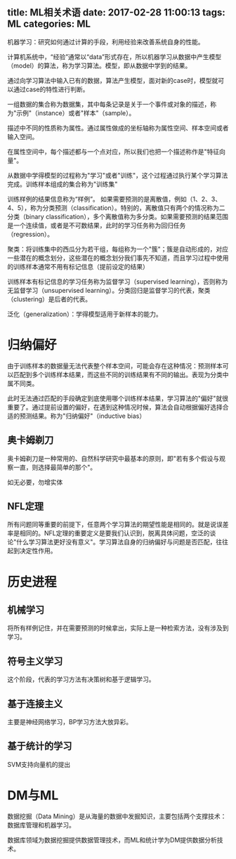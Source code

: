 title: ML相关术语
date: 2017-02-28 11:00:13
tags: ML
categories: ML
---

机器学习：研究如何通过计算的手段，利用经验来改善系统自身的性能。

计算机系统中，“经验”通常以“data”形式存在，所以机器学习从数据中产生模型（model）的算法，称为学习算法。模型，即从数据中学到的结果。

通过向学习算法中输入已有的数据，算法产生模型，面对新的case时，模型就可以通过case的特性进行判断。

一组数据的集合称为数据集，其中每条记录是关于一个事件或对象的描述，称为"示例"（instance）或者"样本"（sample）。

描述中不同的性质称为属性。通过属性做成的坐标轴称为属性空间、样本空间或者输入空间。
<!--more-->
在属性空间中，每个描述都与一个点对应，所以我们也把一个描述称作是"特征向量"。

从数据中学得模型的过程称为"学习"或者"训练"，这个过程通过执行某个学习算法完成。训练样本组成的集合称为"训练集"

训练样例的结果信息称为“样例”。 如果需要预测的是离散值，例如（1、2、3、4、5），称为分类预测（classification）。特别的，离散值只有两个的情况称为二分类（binary classification），多个离散值称为多分类。如果需要预测的结果范围是一个连续值，或者是不可数结果，此时的学习任务称为回归任务（regression）。

聚类：将训练集中的西瓜分为若干组，每组称为一个"簇"；簇是自动形成的，对应一些潜在的概念划分，这些潜在的概念划分我们事先不知道，而且学习过程中使用的训练样本通常不用有标记信息（提前设定的结果）


训练样本有标记信息的学习任务称为监督学习（supervised learning），否则称为无监督学习（unsupervised learning）。分类回归是监督学习的代表，聚类（clustering）是后者的代表。

泛化（generalization）：学得模型适用于新样本的能力。


# 归纳偏好 #
由于训练样本的数据量无法代表整个样本空间，可能会存在这种情况：预测样本可以匹配到多个训练样本结果，而这些不同的训练结果有不同的输出。表现为分类中属不同类。

此时无法通过匹配的手段确定到底使用哪个训练样本结果，学习算法的"偏好"就很重要了。通过提前设置的偏好，在遇到这种情况时候，算法会自动根据偏好选择合适的预测结果。称为"归纳偏好"（inductive bias）

## 奥卡姆剃刀 ##

奥卡姆剃刀是一种常用的、自然科学研究中最基本的原则，即"若有多个假设与观察一直，则选择最简单的那个"。

如无必要，勿增实体

## NFL定理 ##

所有问题同等重要的前提下，任意两个学习算法的期望性能是相同的。就是说误差率是相同的。NFL定理的重要定义是要我们认识到，脱离具体问题，空泛的谈论"什么学习算法更好没有意义"。学习算法自身的归纳偏好与问题是否匹配，往往起到决定性作用。


# 历史进程 #

## 机械学习 ##

将所有样例记住，并在需要预测的时候拿出，实际上是一种检索方法，没有涉及到学习。

## 符号主义学习 ##

这个阶段，代表的学习方法有决策树和基于逻辑学习。

## 基于连接主义 ##

主要是神经网络学习，BP学习方法大放异彩。

## 基于统计的学习 ##

SVM支持向量机的提出

# DM与ML #

数据挖掘（Data Mining）是从海量的数据中发掘知识，主要包括两个支撑技术：数据库管理和机器学习。

数据库领域为数据挖掘提供数据管理技术，而ML和统计学为DM提供数据分析技术。
